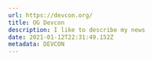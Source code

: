 ```yaml
---
url: https://devcon.org/
title: OG Devcon
description: I like to describe my news
date: 2021-01-12T22:31:49.152Z
metadata: DEVCON
---
```

